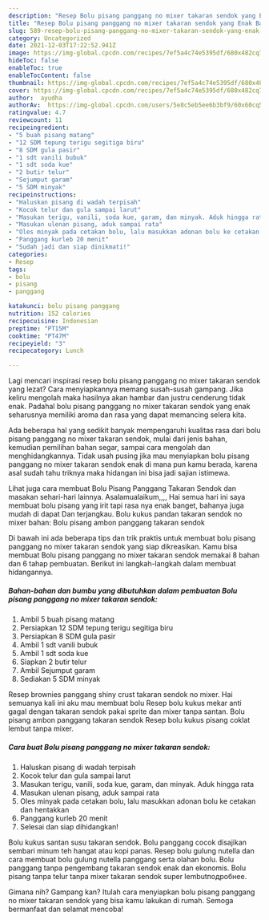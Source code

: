 ```yaml
---
description: "Resep Bolu pisang panggang no mixer takaran sendok yang Enak Banget"
title: "Resep Bolu pisang panggang no mixer takaran sendok yang Enak Banget"
slug: 589-resep-bolu-pisang-panggang-no-mixer-takaran-sendok-yang-enak-banget
category: Uncategorized
date: 2021-12-03T17:22:52.941Z
image: https://img-global.cpcdn.com/recipes/7ef5a4c74e5395df/680x482cq70/bolu-pisang-panggang-no-mixer-takaran-sendok-foto-resep-utama.jpg
hideToc: false
enableToc: true
enableTocContent: false
thumbnail: https://img-global.cpcdn.com/recipes/7ef5a4c74e5395df/680x482cq70/bolu-pisang-panggang-no-mixer-takaran-sendok-foto-resep-utama.jpg
cover: https://img-global.cpcdn.com/recipes/7ef5a4c74e5395df/680x482cq70/bolu-pisang-panggang-no-mixer-takaran-sendok-foto-resep-utama.jpg
author:  ayudha
authorAv:  https://img-global.cpcdn.com/users/5e8c5eb5ee6b3bf9/60x60cq50/avatar.jpg
ratingvalue: 4.7
reviewcount: 11
recipeingredient:
- "5 buah pisang matang"
- "12 SDM tepung terigu segitiga biru"
- "8 SDM gula pasir"
- "1 sdt vanili bubuk"
- "1 sdt soda kue"
- "2 butir telur"
- "Sejumput garam"
- "5 SDM minyak"
recipeinstructions:
- "Haluskan pisang di wadah terpisah"
- "Kocok telur dan gula sampai larut"
- "Masukan terigu, vanili, soda kue, garam, dan minyak. Aduk hingga rata"
- "Masukan ulenan pisang, aduk sampai rata"
- "Oles minyak pada cetakan bolu, lalu masukkan adonan bolu ke cetakan dan hentakkan"
- "Panggang kurleb 20 menit"
- "Sudah jadi dan siap dinikmati!"
categories:
- Resep
tags:
- bolu
- pisang
- panggang

katakunci: bolu pisang panggang 
nutrition: 152 calories
recipecuisine: Indonesian
preptime: "PT15M"
cooktime: "PT47M"
recipeyield: "3"
recipecategory: Lunch

---
```



Lagi mencari inspirasi resep bolu pisang panggang no mixer takaran sendok yang lezat? Cara menyiapkannya memang susah-susah gampang. Jika keliru mengolah maka hasilnya akan hambar dan justru cenderung tidak enak. Padahal bolu pisang panggang no mixer takaran sendok yang enak seharusnya memiliki aroma dan rasa yang dapat memancing selera kita.


Ada beberapa hal yang sedikit banyak mempengaruhi kualitas rasa dari bolu pisang panggang no mixer takaran sendok, mulai dari jenis bahan, kemudian pemilihan bahan segar, sampai cara mengolah dan menghidangkannya. Tidak usah pusing jika mau menyiapkan bolu pisang panggang no mixer takaran sendok enak di mana pun kamu berada, karena asal sudah tahu triknya maka hidangan ini bisa jadi sajian istimewa.

Lihat juga cara membuat Bolu Pisang Panggang Takaran Sendok dan masakan sehari-hari lainnya. Asalamualaikum,,,, Hai semua hari ini saya membuat bolu pisang yang irit tapi rasa nya enak banget, bahanya juga mudah di dapat Dan terjangkau. Bolu kukus pandan takaran sendok no mixer bahan: Bolu pisang ambon panggang takaran sendok


Di bawah ini ada beberapa tips dan trik praktis untuk membuat bolu pisang panggang no mixer takaran sendok yang siap dikreasikan. Kamu bisa membuat Bolu pisang panggang no mixer takaran sendok memakai 8 bahan dan 6 tahap pembuatan. Berikut ini langkah-langkah dalam membuat hidangannya.

<!--inarticleads1-->

##### Bahan-bahan dan bumbu yang dibutuhkan dalam pembuatan Bolu pisang panggang no mixer takaran sendok:

1. Ambil 5 buah pisang matang
1. Persiapkan 12 SDM tepung terigu segitiga biru
1. Persiapkan 8 SDM gula pasir
1. Ambil 1 sdt vanili bubuk
1. Ambil 1 sdt soda kue
1. Siapkan 2 butir telur
1. Ambil Sejumput garam
1. Sediakan 5 SDM minyak


Resep brownies panggang shiny crust takaran sendok no mixer. Hai semuanya kali ini aku mau membuat bolu Resep bolu kukus mekar anti gagal dengan takaran sendok pakai sprite dan mixer tanpa santan. Bolu pisang ambon panggang takaran sendok Resep bolu kukus pisang coklat lembut tanpa mixer. 

<!--inarticleads2-->

##### Cara buat Bolu pisang panggang no mixer takaran sendok:

1. Haluskan pisang di wadah terpisah
1. Kocok telur dan gula sampai larut
1. Masukan terigu, vanili, soda kue, garam, dan minyak. Aduk hingga rata
1. Masukan ulenan pisang, aduk sampai rata
1. Oles minyak pada cetakan bolu, lalu masukkan adonan bolu ke cetakan dan hentakkan
1. Panggang kurleb 20 menit
1. Selesai dan siap dihidangkan!

Bolu kukus santan susu takaran sendok. Bolu panggang cocok disajikan sembari minum teh hangat atau kopi panas. Resep bolu gulung nutella dan cara membuat bolu gulung nutella panggang serta olahan bolu. Bolu panggang tanpa pengembang takaran sendok enak dan ekonomis. Bolu pisang tanpa telur tanpa mixer takaran sendok super lembutподробнее. 

Gimana nih? Gampang kan? Itulah cara menyiapkan bolu pisang panggang no mixer takaran sendok yang bisa kamu lakukan di rumah. Semoga bermanfaat dan selamat mencoba!
